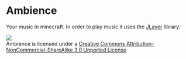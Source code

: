 # Ambience
Your music in minecraft. In order to play music it uses the [JLayer](http://www.javazoom.net/javalayer/javalayer.html) library.

![](http://i.creativecommons.org/l/by-nc-sa/3.0/88x31.png)  
Ambience is licensed under a [Creative Commons Attribution-NonCommercial-ShareAlike 3.0 Unported License](http://creativecommons.org/licenses/by-nc-sa/3.0/deed.en_GB)  
